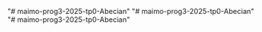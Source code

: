 "# maimo-prog3-2025-tp0-Abecian" 
"# maimo-prog3-2025-tp0-Abecian" 
"# maimo-prog3-2025-tp0-Abecian" 
